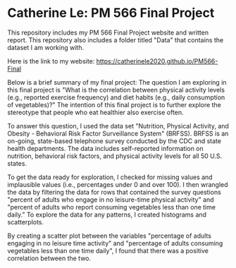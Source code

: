 # Catherine Le: PM 566 Final Project

This repository includes my PM 566 Final Project website and written report. This repository also includes a folder titled "Data" that contains the dataset I am working with. 

Here is the link to my website: https://catherinele2020.github.io/PM566-Final

Below is a brief summary of my final project: 
The question I am exploring in this final project is "What is the correlation between physical activity levels (e.g., reported exercise frequency) and diet habits (e.g., daily consumption of vegetables)?" The intention of this final project is to further explore the stereotype that people who eat healthier also exercise often.

To answer this question, I used the data set "Nutrition, Physical Activity, and Obesity - Behavioral Risk Factor Surveillance System" (BRFSS). BRFSS is an on-going, state-based telephone survey conducted by the CDC and state health departments. The data includes self-reported information on nutrition, behavioral risk factors, and physical activity levels for all 50 U.S. states.

To get the data ready for exploration, I checked for missing values and implausible values (i.e., percentages under 0 and over 100). I then wrangled the data by filtering the data for rows that contained the survey questions "percent of adults who engage in no leisure-time physical activity" and "percent of adults who report consuming vegetables less than one time daily." To explore the data for any patterns, I created histograms and scatterplots.

By creating a scatter plot between the variables "percentage of adults engaging in no leisure time activity" and "percentage of adults consuming vegetables less than one time daily", I found that there was a positive correlation between the two.



```
 
